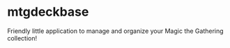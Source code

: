 # mtgdeckbase
Friendly little application to manage and organize your Magic the Gathering collection!
